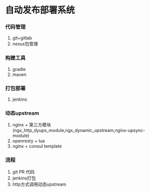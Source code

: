 # 自动发布部署系统

### 代码管理

1. git+gitlab
2. nexus包管理

### 构建工具

1. gradle
2. maven

### 打包部署

1. jenkins

### 动态upstream

1. nginx + 第三方模块(ngx_http_dyups_module,ngx_dynamic_upstream,nginx-upsync-module)
2. openresty + lua
3. nginx + consul template


### 流程

1. git PR 代码
2. jenkins打包
3. http方式调用动态upstream